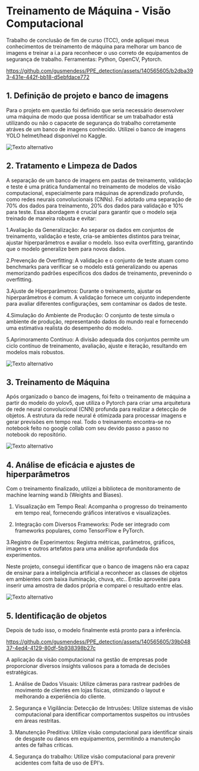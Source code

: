 # Treinamento de Máquina - Visão Computacional

Trabalho de conclusão de fim de curso (TCC), onde apliquei meus conhecimentos de treinamento de máquina para melhorar um banco de imagens e treinar a i.a para reconhecer o uso correto de equipamentos de segurança de trabalho. Ferramentas: Python, OpenCV, Pytorch.

https://github.com/gusmendess/PPE_detection/assets/140565605/b2dba393-431e-442f-bb18-d5ebfdace772

## 1. Definição de projeto e banco de imagens

Para o projeto em questão foi definido que seria necessário desenvolver uma máquina de modo que possa identificar se um trabalhador está utilizando ou não o capacete de segurança do trabalho corretamente atráves de um banco de imagens conhecido. Utilizei o banco de imagens YOLO helmet/head disponível no Kaggle. 

![Texto alternativo](https://static.wixstatic.com/media/bf35e2_93d8654020e74efb89ee62c7632f3715~mv2.png/v1/fill/w_490,h_385,al_c,q_85,usm_0.66_1.00_0.01,enc_auto/bf35e2_93d8654020e74efb89ee62c7632f3715~mv2.png)

## 2. Tratamento e Limpeza de Dados

A separação de um banco de imagens em pastas de treinamento, validação e teste é uma prática fundamental no treinamento de modelos de visão computacional, especialmente para máquinas de aprendizado profundo, como redes neurais convolucionais (CNNs). Foi adotado uma separação de 70% dos dados para treinamento, 20% dos dados para validação e 10% para teste. Essa abordagem é crucial para garantir que o modelo seja treinado de maneira robusta e evitar:

1.Avaliação da Generalização: Ao separar os dados em conjuntos de treinamento, validação e teste, cria-se ambientes distintos para treinar, ajustar hiperparâmetros e avaliar o modelo. Isso evita overfitting, garantindo que o modelo generalize bem para novos dados.

2.Prevenção de Overfitting: A validação e o conjunto de teste atuam como benchmarks para verificar se o modelo está generalizando ou apenas memorizando padrões específicos dos dados de treinamento, prevenindo o overfitting.

3.Ajuste de Hiperparâmetros: Durante o treinamento, ajustar os hiperparâmetros é comum. A validação fornece um conjunto independente para avaliar diferentes configurações, sem contaminar os dados de teste.

4.Simulação do Ambiente de Produção: O conjunto de teste simula o ambiente de produção, representando dados do mundo real e fornecendo uma estimativa realista do desempenho do modelo.

5.Aprimoramento Contínuo: A divisão adequada dos conjuntos permite um ciclo contínuo de treinamento, avaliação, ajuste e iteração, resultando em modelos mais robustos.

![Texto alternativo](https://static.wixstatic.com/media/bf35e2_4a57faf77dc641acab667e99cdc34abd~mv2.png/v1/fill/w_600,h_385,al_c,q_85,enc_auto/bf35e2_4a57faf77dc641acab667e99cdc34abd~mv2.png)

## 3. Treinamento de Máquina

Após organizado o banco de imagens, foi feito o treinamento de máquina a partir do modelo do yolov5, que utiliza o Pytorch para criar uma arquitetura de rede neural convolucional (CNN) profunda para realizar a detecção de objetos. A estrutura da rede neural é otimizada para processar imagens e gerar previsões em tempo real. Todo o treinamento encontra-se no notebook feito no google collab com seu devido passo a passo no notebook do repositório.

![Texto alternativo](https://static.wixstatic.com/media/bf35e2_371e822576c3445fa2abf5a80b695d3d~mv2.png/v1/fill/w_600,h_460,al_c,lg_1,q_85,enc_auto/bf35e2_371e822576c3445fa2abf5a80b695d3d~mv2.png)

## 4. Análise de eficácia e ajustes de hiperparâmetros

Com o treinamento finalizado, utilizei a biblioteca de monitoramento de machine learning wand.b (Weights and Biases).

1. Visualização em Tempo Real: Acompanha o progresso do treinamento em tempo real, fornecendo gráficos interativos e visualizações.

2. Integração com Diversos Frameworks: Pode ser integrado com frameworks populares, como TensorFlow e PyTorch.

3.Registro de Experimentos: Registra métricas, parâmetros, gráficos, imagens e outros artefatos para uma análise aprofundada dos experimentos.

Neste projeto, consegui identificar que o banco de imagens não era capaz de ensinar para a inteligência artificial a reconhecer as classes de objetos em ambientes com baixa iluminação, chuva, etc.. Então aproveitei para inserir uma amostra de dados própria e comparei o resultado entre elas.

![Texto alternativo](https://static.wixstatic.com/media/bf35e2_222f7c7625e44bb8944a501a79e46463~mv2.png/v1/fill/w_720,h_354,al_c,lg_1,q_85,enc_auto/bf35e2_222f7c7625e44bb8944a501a79e46463~mv2.png)

## 5. Identificação de objetos

Depois de tudo isso, o modelo finalmente está pronto para a inferência.

https://github.com/gusmendess/PPE_detection/assets/140565605/39b04837-4ed4-4129-80df-5b938398b27c

A aplicação da visão computacional na gestão de empresas pode proporcionar diversos insights valiosos para a tomada de decisões estratégicas. 

1. Análise de Dados Visuais: Utilize câmeras para rastrear padrões de movimento de clientes em lojas físicas, otimizando o layout e melhorando a experiência do cliente.

2. Segurança e Vigilância: Detecção de Intrusões: Utilize sistemas de visão computacional para identificar comportamentos suspeitos ou intrusões em áreas restritas.

3. Manutenção Preditiva: ​Utilize visão computacional para identificar sinais de desgaste ou danos em equipamentos, permitindo a manutenção antes de falhas críticas.

4. Segurança do trabalho: Utilize visão computacional para prevenir acidentes com falta de uso de EPI's.

